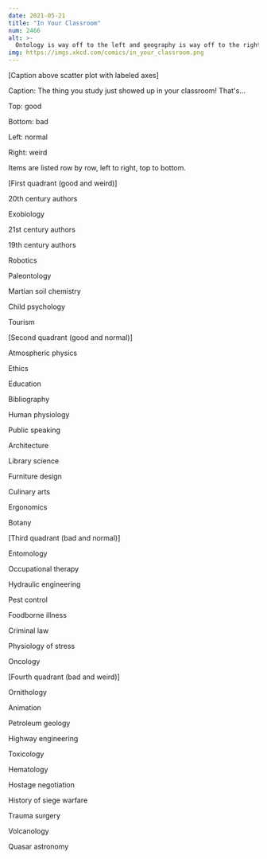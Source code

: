 ```yaml
---
date: 2021-05-21
title: "In Your Classroom"
num: 2466
alt: >-
  Ontology is way off to the left and geography is way off to the right.
img: https://imgs.xkcd.com/comics/in_your_classroom.png
---
```

[Caption above scatter plot with labeled axes]

Caption: The thing you study just showed up in your classroom! That's...

Top: good

Bottom: bad

Left: normal

Right: weird

Items are listed row by row, left to right, top to bottom.

[First quadrant (good and weird)]

20th century authors

Exobiology

21st century authors

19th century authors

Robotics

Paleontology

Martian soil chemistry

Child psychology

Tourism

[Second quadrant (good and normal)]

Atmospheric physics

Ethics

Education

Bibliography

Human physiology

Public speaking

Architecture

Library science

Furniture design

Culinary arts

Ergonomics

Botany

[Third quadrant (bad and normal)]

Entomology

Occupational therapy

Hydraulic engineering

Pest control

Foodborne illness

Criminal law

Physiology of stress

Oncology

[Fourth quadrant (bad and weird)]

Ornithology

Animation

Petroleum geology

Highway engineering

Toxicology

Hematology

Hostage negotiation

History of siege warfare

Trauma surgery

Volcanology

Quasar astronomy
